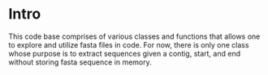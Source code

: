 # Intro
This code base comprises of various classes and functions that allows one to explore and utilize fasta files in code. For now, there is only one class whose purpose is to extract sequences given a contig, start, and end without storing fasta sequence in memory.
